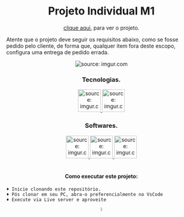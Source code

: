 <h1 align="center">Projeto Individual M1</h1>

<p align="center">
<a href="">clique aqui</a>, para ver o projeto.
</p>

<p>
Atente que o projeto deve seguir os requisitos abaixo,
como se fosse pedido pelo cliente, de forma que, qualquer
item fora deste escopo, configura uma entrega de pedido errada.
</p>

<div align="center">
    <img src="https://i.imgur.com/1PDWI9S.jpg" title="source: imgur.com" /> 
</div>

<div align="center">
    <h3>Tecnologias.</h3>
    <a href="#">    
        <img src="https://i.imgur.com/QSU2Ksh.png" title="source: imgur.com" 
        width="60px"/>
    </a>
    <a href="#">
        <img src="https://i.imgur.com/75ZnyoP.png" title="source: imgur.com" 
        width="60px"/>
    </a>
</div>

<div align="center">
    <h3>Softwares.</h3>
    <a href="#">    
        <img src="https://i.imgur.com/u7yLuii.png" title="source: imgur.com" 
        width="60px"/>
    </a>
    <a href="#">
        <img src="https://i.imgur.com/RjWGTVn.png" title="source: imgur.com" 
        width="60px"/>
    </a>
    <a href="#">
        <img src="https://i.imgur.com/vUsj8U6.png" title="source: imgur.com" 
        width="60px"/>
    </a>
</div><br>
<h4 align=center>Como executar este projeto:</h4>

    ♦ Inicie clonando este repositório. 
    ♦ Pós clonar em seu PC, abra-o preferencialmente no VsCode
    ♦ Execute via Live server e aproveite

<div align="center">
    <a href="../README.md">
        <img src="https://i.imgur.com/kfHCxif.png" title="source: imgur.com" width="5%"/>
    </a>
</div>

